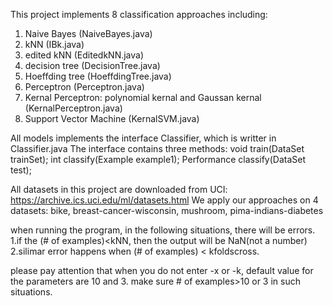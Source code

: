 This project implements 8 classification approaches including:

1.  Naive Bayes (NaiveBayes.java)
2.  kNN (IBk.java)
3.  edited kNN (EditedkNN.java)
4.  decision tree (DecisionTree.java)
5.  Hoeffding tree (HoeffdingTree.java)
6.  Perceptron (Perceptron.java)
7.  Kernal Perceptron: polynomial kernal and Gaussan kernal (KernalPerceptron.java)
8.  Support Vector Machine (KernalSVM.java)

All models implements the interface Classifier, which is writter in Classifier.java
The interface contains three methods:
	void train(DataSet trainSet);
	int classify(Example example1);
	Performance classify(DataSet test);

All datasets in this project are downloaded from UCI: https://archive.ics.uci.edu/ml/datasets.html
We apply our approaches on 4 datasets: bike, breast-cancer-wisconsin, mushroom, pima-indians-diabetes




when running the program, in the following situations, there will be errors.
1.if the (# of examples)<kNN, then the output will be NaN(not a number)
2.silimar error happens when (# of examples) < kfoldscross.

please pay attention that when you do not enter -x or -k, default value for the parameters are 10 and 3. make sure # of examples>10 or 3 in such situations.
